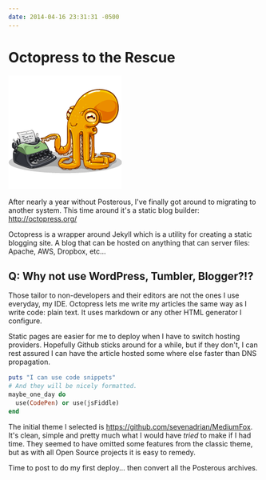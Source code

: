 ```yaml
---
date: 2014-04-16 23:31:31 -0500
---
```

# Octopress to the Rescue
<img src="/images/octopress_logo.png " alt='Octopress Logo' />

After nearly a year without Posterous, I've finally got around to migrating to another system.
This time around it's a static blog builder: http://octopress.org/

<!-- more -->

Octopress is a wrapper around Jekyll which is a utility for creating a static blogging site. A blog that can be
hosted on anything that can server files: Apache, AWS, Dropbox, etc...

## Q: Why not use WordPress, Tumbler, Blogger?!?
Those tailor to non-developers and their editors are not the ones I use everyday, my IDE. Octopress lets me
write my articles the same way as I write code: plain text. It uses markdown or any other HTML generator I configure.

Static pages are easier for me to deploy when I have to switch hosting providers. Hopefully Github sticks around
for a while, but if they don't, I can rest assured I can have the article hosted some where else faster than DNS propagation.

``` ruby
puts "I can use code snippets"
# And they will be nicely formatted.
maybe_one_day do
  use(CodePen) or use(jsFiddle)
end
```

The initial theme I selected is https://github.com/sevenadrian/MediumFox. It's clean, simple and pretty much
what I would have *tried* to make if I had time. They seemed to have omitted some features from the classic theme, but
as with all Open Source projects it is easy to remedy.

Time to post to do my first deploy... then convert all the Posterous archives.
